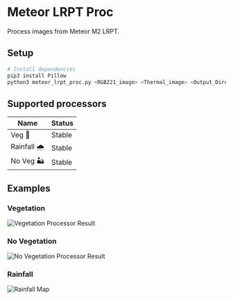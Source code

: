 # Meteor LRPT Proc
Process images from Meteor M2 LRPT.
## Setup
```bash
# Install dependencies
pip3 install Pillow
python3 meteor_lrpt_proc.py <RGB221_image> <Thermal_image> <Output_Directory>
```

## Supported processors
|Name|Status|
|----|------|
|Veg        🌳| Stable|
|Rainfall   🌧| Stable|
|No Veg     🏜| Stable|

## Examples

### Vegetation
![Vegetation Processor Result](/example_results/veg.png)

### No Vegetation
![No Vegetation Processor Result](/example_results/noveg.png)

### Rainfall
![Rainfall Map](/example_results/rainfall.png)
